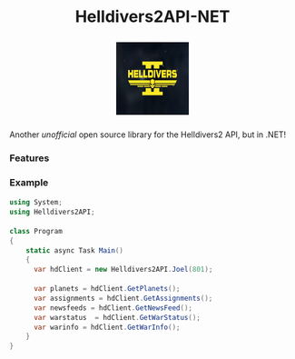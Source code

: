 
<h1 align="center">
  <p align="center">Helldivers2API-NET</p>
  <a href="#">
    <img
      height="128"
      width="128"
      src="Helldivers2API/hdlogo.png"
      >
  </a>
</h1>

Another *unofficial* open source library for the Helldivers2 API, but in .NET!

### Features

### Example

```csharp
using System;
using Helldivers2API;

class Program
{
    static async Task Main()
    {
      var hdClient = new Helldivers2API.Joel(801);

      var planets = hdClient.GetPlanets();
      var assignments = hdClient.GetAssignments();
      var newsfeeds = hdClient.GetNewsFeed();
      var warstatus  = hdClient.GetWarStatus();
      var warinfo = hdClient.GetWarInfo();  
    }
}
```
